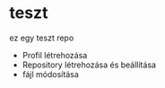 # teszt
ez egy teszt repo
- Profil létrehozása
- Repository létrehozása és beállítása
- fájl módosítása
